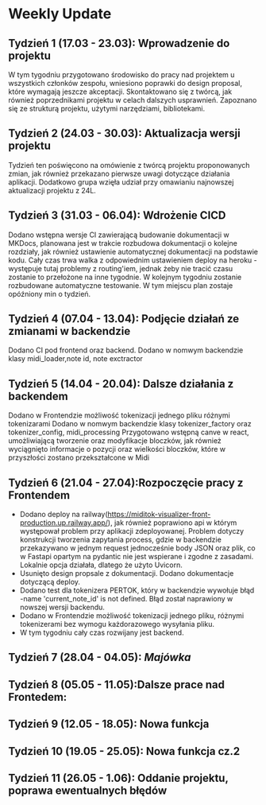 # Weekly Update
## Tydzień 1 (17.03 - 23.03): Wprowadzenie do projektu
W tym tygodniu przygotowano środowisko do pracy nad projektem u wszystkich członków zespołu, wniesiono poprawki do design proposal, które wymagają jeszcze akceptacji. Skontaktowano się z twórcą, jak również poprzednikami projektu w celach dalszych usprawnień. Zapoznano się ze strukturą projektu, użytymi narzędziami, bibliotekami. 
## Tydzień 2 (24.03 - 30.03): Aktualizacja wersji projektu
Tydzień ten poświęcono na omówienie z twórcą projektu proponowanych zmian, jak również przekazano pierwsze uwagi dotyczące działania aplikacji. Dodatkowo grupa wzięła udział przy omawianiu najnowszej aktualizacji projektu z 24L.
## Tydzień 3 (31.03 - 06.04): Wdrożenie CICD
Dodano wstępna wersje CI zawierającą budowanie dokumentacji w MKDocs, planowana jest w trakcie rozbudowa dokumentacji o kolejne rozdziały, jak również ustawienie automatycznej dokumentacji na podstawie kodu. Cały czas trwa walka z odpowiednim ustawieniem deploy na heroku - występuje tutaj problemy z routing'iem, jednak żeby nie tracić czasu zostanie to przełożone na inne tygodnie. W kolejnym tygodniu zostanie rozbudowane automatyczne testowanie. W tym miejscu plan zostaje opóźniony min o tydzień.   
## Tydzień 4 (07.04 - 13.04): Podjęcie działań ze zmianami w backendzie
Dodano CI pod frontend oraz backend.
Dodano w nomwym backendzie klasy midi_loader,note id, note exctractor
## Tydzień 5 (14.04 - 20.04): Dalsze działania z backendem
Dodano w Frontendzie możliwość tokenizacji jednego pliku różnymi tokenizarami
Dodano w nomwym backendzie klasy tokenizer_factory oraz tokenizer_config, midi_processing
Przygotowano wstępną canve w react, umożliwiającą tworzenie oraz modyfikacje bloczków, jak również wyciągnięto informacje o pozycji oraz wielkości bloczków, które w przyszłości zostano przekształcone w Midi  
## Tydzień 6 (21.04 - 27.04):Rozpoczęcie pracy z Frontendem
- Dodano deploy na railway(https://miditok-visualizer-front-production.up.railway.app/), jak również poprawiono api w którym występował problem przy aplikacji zdeployowanej. Problem dotyczy konstrukcji tworzenia zapytania process, gdzie w backendzie przekazywano w jednym request jednocześnie body JSON oraz plik, co w Fastapi opartym na pydantic nie jest wspierane i zgodne z zasadami. Lokalnie opcja działała, dlatego że użyto Uvicorn. 
- Usunięto design propsale z dokumentacji. Dodano dokumentacje dotyczącą deploy.
- Dodano test dla tokenizera PERTOK, który w backendzie wywołuje błąd -name 'current_note_id' is not defined. Błąd został naprawiony w nowszej wersji backendu.
- Dodano w Frontendzie możliwość tokenizacji jednego pliku, różnymi tokenizerami bez wymogu każdorazowego wysyłania pliku.
- W tym tygodniu cały czas rozwijany jest backend.
## Tydzień 7 (28.04 - 04.05):    *Majówka*
## Tydzień 8 (05.05 - 11.05):Dalsze prace nad Frontedem:
## Tydzień 9 (12.05 - 18.05): Nowa funkcja
## Tydzień 10 (19.05 - 25.05):   Nowa funkcja cz.2
## Tydzień 11 (26.05 - 1.06):   Oddanie projektu, poprawa ewentualnych błędów